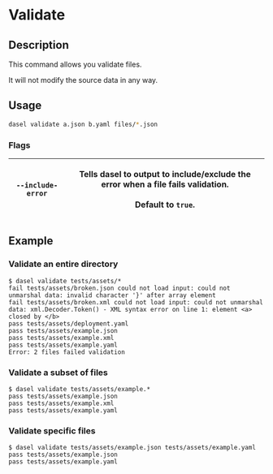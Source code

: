 # Validate

## Description

This command allows you validate files.

It will not modify the source data in any way.

## Usage

```bash
dasel validate a.json b.yaml files/*.json
```

### Flags

| `--include-error` | <p>Tells dasel to output to include/exclude the error when a file fails validation.<br><br>Default to <code>true</code>.</p> |
| ----------------- | ---------------------------------------------------------------------------------------------------------------------------- |

## Example

### Validate an entire directory

```
$ dasel validate tests/assets/*
fail tests/assets/broken.json could not load input: could not unmarshal data: invalid character '}' after array element
fail tests/assets/broken.xml could not load input: could not unmarshal data: xml.Decoder.Token() - XML syntax error on line 1: element <a> closed by </b>
pass tests/assets/deployment.yaml
pass tests/assets/example.json
pass tests/assets/example.xml
pass tests/assets/example.yaml
Error: 2 files failed validation
```

### Validate a subset of files

```
$ dasel validate tests/assets/example.*
pass tests/assets/example.json
pass tests/assets/example.xml
pass tests/assets/example.yaml
```

### Validate specific files

```
$ dasel validate tests/assets/example.json tests/assets/example.yaml
pass tests/assets/example.json
pass tests/assets/example.yaml
```
